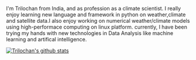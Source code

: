 I'm Trilochan from India, and as profession as a climate scientist. I really enjoy learning new language and framework in python on weather,climate and satellite data.I also enjoy working on numerical weather/climate models  using high-performace computing on linux platform.
currently, I have been trying my hands with new technologies in Data Analysis like machine learning and artifical intelligence.

[![Trilochan's github stats](https://github-readme-stats.vercel.app/api?username=trilochan21)](https://github.com/trilochan21/github-readme-stats)
